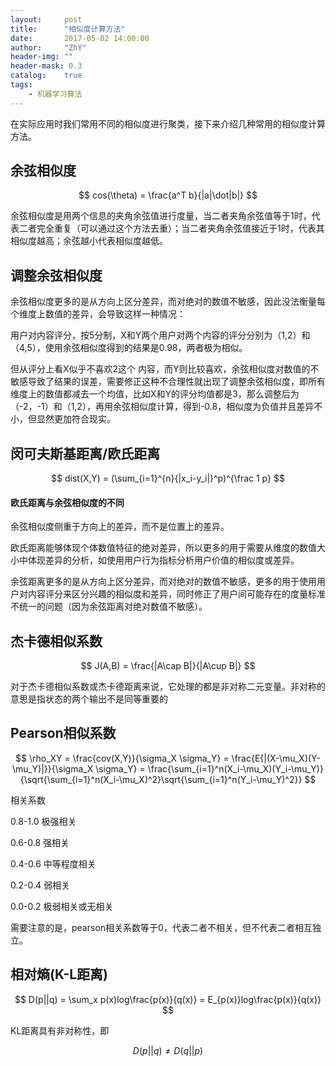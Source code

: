 ```yaml
---
layout:     post
title:      "相似度计算方法"
date:       2017-05-02 14:00:00
author:     "ZhY"
header-img: ""
header-mask: 0.3
catalog:    true
tags:
    - 机器学习算法
---
```


在实际应用时我们常用不同的相似度进行聚类，接下来介绍几种常用的相似度计算方法。

## 余弦相似度

$$ cos(\theta) = \frac{a^T b}{|a|\dot|b|} $$

余弦相似度是用两个信息的夹角余弦值进行度量，当二者夹角余弦值等于1时，代表二者完全重复（可以通过这个方法去重）；当二者夹角余弦值接近于1时，代表其相似度越高；余弦越小代表相似度越低。

## 调整余弦相似度

余弦相似度更多的是从方向上区分差异，而对绝对的数值不敏感，因此没法衡量每个维度上数值的差异，会导致这样一种情况：

用户对内容评分，按5分制，X和Y两个用户对两个内容的评分分别为（1,2）和（4,5），使用余弦相似度得到的结果是0.98，两者极为相似。

但从评分上看X似乎不喜欢2这个 内容，而Y则比较喜欢，余弦相似度对数值的不敏感导致了结果的误差，需要修正这种不合理性就出现了调整余弦相似度，即所有维度上的数值都减去一个均值，比如X和Y的评分均值都是3，那么调整后为（-2，-1）和（1,2），再用余弦相似度计算，得到-0.8，相似度为负值并且差异不小，但显然更加符合现实。


## 闵可夫斯基距离/欧氏距离

$$ dist(X,Y) = (\sum_{i=1}^{n}{|x_i-y_i|}^p)^{\frac 1 p} $$

#### 欧氏距离与余弦相似度的不同

余弦相似度侧重于方向上的差异，而不是位置上的差异。

欧氏距离能够体现个体数值特征的绝对差异，所以更多的用于需要从维度的数值大小中体现差异的分析，如使用用户行为指标分析用户价值的相似度或差异。

余弦距离更多的是从方向上区分差异，而对绝对的数值不敏感，更多的用于使用用户对内容评分来区分兴趣的相似度和差异，同时修正了用户间可能存在的度量标准不统一的问题（因为余弦距离对绝对数值不敏感）。

## 杰卡德相似系数

$$  J(A,B) = \frac{|A\cap B|}{|A\cup B|}   $$

对于杰卡德相似系数或杰卡德距离来说，它处理的都是非对称二元变量。非对称的意思是指状态的两个输出不是同等重要的

## Pearson相似系数

$$   \rho_XY = \frac{cov(X,Y)}{\sigma_X \sigma_Y} = \frac{E{|(X-\mu_X)(Y-\mu_Y)|}}{\sigma_X \sigma_Y} = \frac{\sum_{i=1}^n(X_i-\mu_X)(Y_i-\mu_Y)}{\sqrt{\sum_{i=1}^n(X_i-\mu_X)^2}\sqrt{\sum_{i=1}^n(Y_i-\mu_Y)^2}} $$

相关系数 

0.8-1.0 极强相关

0.6-0.8 强相关

0.4-0.6 中等程度相关

0.2-0.4 弱相关

0.0-0.2 极弱相关或无相关

需要注意的是，pearson相关系数等于0，代表二者不相关，但不代表二者相互独立。

## 相对熵(K-L距离)

$$  D(p||q) = \sum_x p(x)log\frac{p(x)}{q(x)} = E_{p(x)}log\frac{p(x)}{q(x)} $$

KL距离具有非对称性，即 

$$ D(p||q) \neq D(q||p)   $$



<script src="//cdn.bootcss.com/mathjax/2.7.0/MathJax.js?config=TeX-AMS-MML_HTMLorMML"></script>

